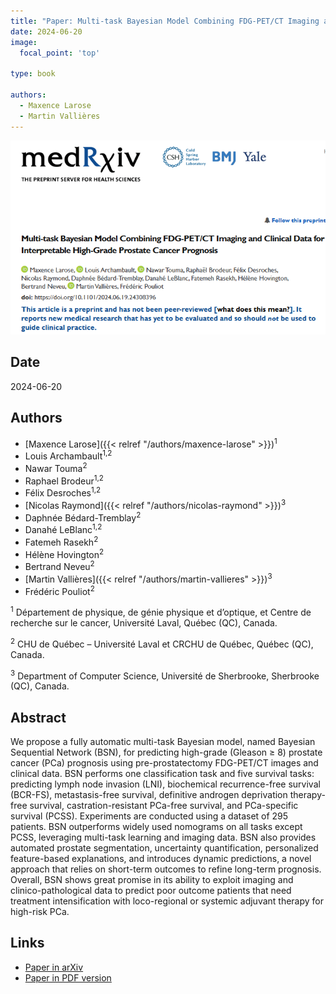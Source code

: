 ```yaml
---
title: "Paper: Multi-task Bayesian Model Combining FDG-PET/CT Imaging and Clinical Data for Interpretable High-Grade Prostate Cancer Prognosis"
date: 2024-06-20
image:
  focal_point: 'top'

type: book

authors:
  - Maxence Larose
  - Martin Vallières
---
```


![arXiv](featured.png)

## Date

2024-06-20

## Authors

  - [Maxence Larose]({{< relref "/authors/maxence-larose" >}})<sup>1</sup>
  - Louis Archambault<sup>1,2</sup>
  - Nawar Touma<sup>2</sup>
  - Raphael Brodeur<sup>1,2</sup>
  - Félix Desroches<sup>1,2</sup>
  - [Nicolas Raymond]({{< relref "/authors/nicolas-raymond" >}})<sup>3</sup>
  - Daphnée Bédard-Tremblay<sup>2</sup>
  - Danahé LeBlanc<sup>1,2</sup>
  - Fatemeh Rasekh<sup>2</sup>
  - Hélène Hovington<sup>2</sup>
  - Bertrand Neveu<sup>2</sup>
  - [Martin Vallières]({{< relref "/authors/martin-vallieres" >}})<sup>3</sup>
  - Frédéric Pouliot<sup>2</sup>

<sup>1</sup> Département de physique, de génie physique et d’optique, et Centre de recherche sur le cancer, Université Laval, Québec (QC), Canada.

<sup>2</sup> CHU de Québec – Université Laval et CRCHU de Québec, Québec (QC), Canada.

<sup>3</sup> Department of Computer Science, Université de Sherbrooke, Sherbrooke (QC), Canada.

  ## Abstract

  We propose a fully automatic multi-task Bayesian model, named Bayesian Sequential Network (BSN), for predicting high-grade (Gleason ≥ 8) prostate cancer (PCa) prognosis using pre-prostatectomy FDG-PET/CT images and clinical data. BSN performs one classification task and five survival tasks: predicting lymph node invasion (LNI), biochemical recurrence-free survival (BCR-FS), metastasis-free survival, definitive androgen deprivation therapy-free survival, castration-resistant PCa-free survival, and PCa-specific survival (PCSS). Experiments are conducted using a dataset of 295 patients. BSN outperforms widely used nomograms on all tasks except PCSS, leveraging multi-task learning and imaging data. BSN also provides automated prostate segmentation, uncertainty quantification, personalized feature-based explanations, and introduces dynamic predictions, a novel approach that relies on short-term outcomes to refine long-term prognosis. Overall, BSN shows great promise in its ability to exploit imaging and clinico-pathological data to predict poor outcome patients that need treatment intensification with loco-regional or systemic adjuvant therapy for high-risk PCa.


  ## Links

  - [Paper in arXiv](https://www.medrxiv.org/content/10.1101/2024.06.19.24308396v1)
  - [Paper in PDF version](https://www.medrxiv.org/content/10.1101/2024.06.19.24308396v1.full.pdf)
